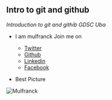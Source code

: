 ## Intro to git and github
_Introduction to git and githib GDSC Uba_

- I am mulfranck
 Join me on
  - [Twitter](http://twitter/mulfranck)
  - [Github](github.com/mulfranck)
  - [Linkedin](http://linkedin.com/in/mulfranck)
  - [Facebook](https://www.facebook.com/mulfranck)

- Best Picture

![Mulfranck]()
